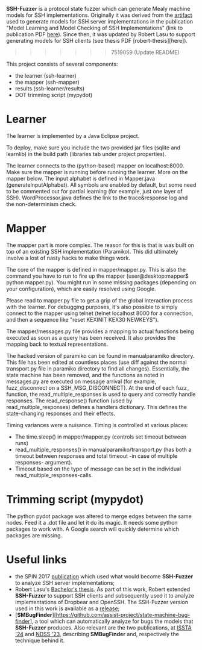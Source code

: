 **SSH-Fuzzer** is a protocol state fuzzer which can generate Mealy machine models for SSH implementations.
Originally it was derived from the [artifact][learning-ssh-artifact] used to generate models for SSH server implementations in the publication "Model Learning and Model Checking of SSH Implementations" (link to publication PDF [here][learning-ssh]).
Since then, it was updated by Robert Lasu to support generating models for SSH clients (see thesis PDF [robert-thesis][here]).
>>>>>>> 7519059 (Update README)

This project consists of several components:
* the learner (ssh-learner)
* the mapper (ssh-mapper)
* results (ssh-learner/results)
* DOT trimming script (mypydot)

# Learner
The learner is implemented by a Java Eclipse project. 

To deploy, make sure you include the two provided jar files (sqlite and learnlib) in the build path (libraries tab under project properties).

The learner connects to the (python-based) mapper on localhost:8000. Make sure the mapper is running before running the learner. More on the mapper below. The input alphabet is defined in Mapper.java (generateInputAlphabet). All symbols are enabled by default, but some need to be commented out for partial learning (for example, just one layer of SSH). WordProcessor.java defines the link to the trace&response log and the non-determinism check. 

# Mapper
The mapper part is more complex. The reason for this is that is was built on top of an existing SSH implementation (Paramiko). This did ultimately involve a lost of nasty hacks to make things work. 

The core of the mapper is defined in mapper/mapper.py. This is also the command you have to run to fire up the mapper (user@desktop:mapper$ python mapper.py). You might run in some missing packages (depending on your configuration), which are easily resolved using Google.

Please read to mapper.py file to get a grip of the global interaction process with the learner. For debugging purposes, it's also possible to simply connect to the mapper using telnet (telnet localhost 8000 for a connection, and then a sequence like "reset KEXINIT KEX30 NEWKEYS"). 

The mapper/messages.py file provides a mapping to actual functions being executed as soon as a query has been received. It also provides the mapping back to textual representations.

The hacked version of paramiko can be found in manualparamiko directory. This file has been edited at countless places (use diff against the normal transport.py file in paramiko directory to find all changes). Essentially, the state machine has been removed, and the functions as noted in messages.py are executed on message arrival (for example, fuzz_disconnect on a SSH_MSG_DISCONNECT). At the end of each fuzz_ function, the read_multiple_responses is used to query and correctly handle responses. The read_response() function (used by read_multiple_responses) defines a handlers dictionary. This defines the state-changing responses and their effects.

Timing variances were a nuisance. Timing is controlled at various places:
- The time.sleep() in mapper/mapper.py (controls set timeout between runs)
- read_multiple_responses() in manualparamiko/transport.py (has both a timeout between responses and total timeout -in case of multiple responses- argument). 
- Timeout based on the type of message can be set in the individual read_multiple_responses-calls. 

# Trimming script (mypydot)
The python pydot package was altered to merge edges between the same nodes. 
Feed it a .dot file and let it do its magic. 
It needs some python packages to work with. 
A Google search will quickly determine which packages are missing.

# Useful links
- the SPIN 2017 [publication][learning-ssh] which used what would become **SSH-Fuzzer** to analyze SSH server implementations;
- Robert Lasu's [Bachelor's thesis][robert-thesis]. As part of this work, Robert extended **SSH-Fuzzer** to support SSH clients and subsequently used it to analyze implementations of Dropbear and OpenSSH. The SSH-Fuzzer version used in this work is available as a [release][robert-thesis-code];
- [**SMBugFinder**][https://github.com/assist-project/state-machine-bug-finder], a tool which can automatically analyze for bugs the models that **SSH-Fuzzer** produces. 
Also relevant are the two publications, at [ISSTA '24][smbugfinderpaper] and [NDSS '23][ndss23paper], describing **SMBugFinder** and, respectively the technique behind it.


[learning-ssh-artifact]:https://repository.ubn.ru.nl/handle/2066/184275
[learning-ssh]:https://paulfiterau.github.io/publications/2017-SPIN.pdf
[robert-thesis]:https://www.diva-portal.org/smash/get/diva2:1795754/FULLTEXT01.pdf
[robert-thesis-code]:https://github.com/assist-project/ssh-fuzzer/releases/tag/robert-thesis
[smbugfinder]:https://github.com/assist-project/state-machine-bug-finder
[smbugfinderpaper]:https://dl.acm.org/doi/pdf/10.1145/3650212.3685310
[ndss23paper]:https://www.ndss-symposium.org/wp-content/uploads/2023/02/ndss2023_s68_paper.pdf